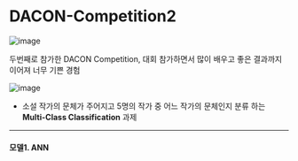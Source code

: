 # DACON-Competition2

![image](https://user-images.githubusercontent.com/75110162/103340444-6b0ea000-4ac7-11eb-9818-0ebbc5bcf35e.png)

두번째로 참가한 DACON Competition, 대회 참가하면서 많이 배우고 좋은 결과까지 이어져 너무 기쁜 경험 

![image](https://user-images.githubusercontent.com/75110162/103340660-fb4ce500-4ac7-11eb-80d9-666b9b1eea91.png)

- 소설 작가의 문체가 주어지고 5명의 작가 중 어느 작가의 문체인지 분류 하는 __Multi-Class Classification__ 과제 

--------

#### 모델1. ANN
